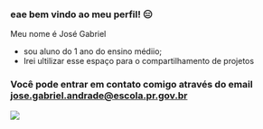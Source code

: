 ### eae bem vindo ao meu perfil! 😑

Meu nome é José Gabriel
- sou aluno do 1 ano do ensino médiio;
- Irei ultilizar esse espaço para o compartilhamento de projetos

 ### Você pode entrar em contato comigo através do email jose.gabriel.andrade@escola.pr.gov.br

  ![](https://media.tenor.com/ev_fnE75yV8AAAAC/daft-punk.gif)
  
